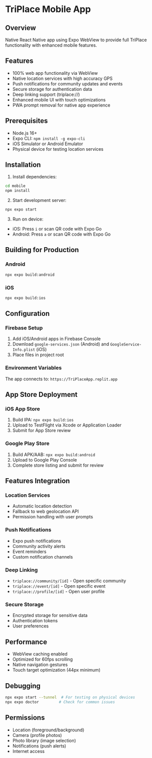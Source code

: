 # TriPlace Mobile App

## Overview
Native React Native app using Expo WebView to provide full TriPlace functionality with enhanced mobile features.

## Features
- 100% web app functionality via WebView
- Native location services with high accuracy GPS
- Push notifications for community updates and events
- Secure storage for authentication data
- Deep linking support (triplace://)
- Enhanced mobile UI with touch optimizations
- PWA prompt removal for native app experience

## Prerequisites
- Node.js 16+ 
- Expo CLI: `npm install -g expo-cli`
- iOS Simulator or Android Emulator
- Physical device for testing location services

## Installation

1. Install dependencies:
```bash
cd mobile
npm install
```

2. Start development server:
```bash
npx expo start
```

3. Run on device:
- iOS: Press `i` or scan QR code with Expo Go
- Android: Press `a` or scan QR code with Expo Go

## Building for Production

### Android
```bash
npx expo build:android
```

### iOS
```bash
npx expo build:ios
```

## Configuration

### Firebase Setup
1. Add iOS/Android apps in Firebase Console
2. Download `google-services.json` (Android) and `GoogleService-Info.plist` (iOS)
3. Place files in project root

### Environment Variables
The app connects to: `https://TriPlaceApp.replit.app`

## App Store Deployment

### iOS App Store
1. Build IPA: `npx expo build:ios`
2. Upload to TestFlight via Xcode or Application Loader
3. Submit for App Store review

### Google Play Store
1. Build APK/AAB: `npx expo build:android`
2. Upload to Google Play Console
3. Complete store listing and submit for review

## Features Integration

### Location Services
- Automatic location detection
- Fallback to web geolocation API
- Permission handling with user prompts

### Push Notifications
- Expo push notifications
- Community activity alerts
- Event reminders
- Custom notification channels

### Deep Linking
- `triplace://community/[id]` - Open specific community
- `triplace://event/[id]` - Open specific event
- `triplace://profile/[id]` - Open user profile

### Secure Storage
- Encrypted storage for sensitive data
- Authentication tokens
- User preferences

## Performance
- WebView caching enabled
- Optimized for 60fps scrolling
- Native navigation gestures
- Touch target optimization (44px minimum)

## Debugging
```bash
npx expo start --tunnel  # For testing on physical devices
npx expo doctor         # Check for common issues
```

## Permissions
- Location (foreground/background)
- Camera (profile photos)
- Photo library (image selection)
- Notifications (push alerts)
- Internet access